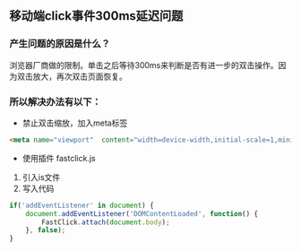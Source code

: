 ## 移动端click事件300ms延迟问题

### 产生问题的原因是什么？
浏览器厂商做的限制。单击之后等待300ms来判断是否有进一步的双击操作。因为双击放大，再次双击页面恢复。

### 所以解决办法有以下：
- 禁止双击缩放，加入meta标签
```html
<meta name="viewport"  content="width=device-width,initial-scale=1,minimum-scale=1,maximum-scale=1,user-scalable=1" />
```

- 使用插件 fastclick.js
1. 引入is文件
1. 写入代码
```js
if('addEventListener' in document) {
    document.addEventListener('DOMContentLoaded', function() {
        FastClick.attach(document.body);
    }, false);
}
```